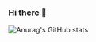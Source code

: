 ### Hi there 👋


![Anurag's GitHub stats](https://github-readme-stats.vercel.app/api?username=joaoafonso02&show_icons=true&theme=dracula)
